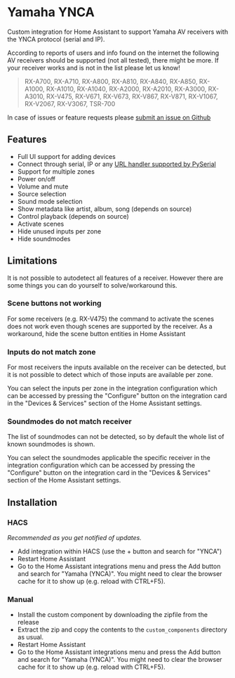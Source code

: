 # Yamaha YNCA

Custom integration for Home Assistant to support Yamaha AV receivers with the YNCA protocol (serial and IP).

According to reports of users and info found on the internet the following AV receivers should be supported (not all tested), there might be more. If your receiver works and is not in the list please let us know!

> RX-A700, RX-A710, RX-A800, RX-A810, RX-A840, RX-A850, RX-A1000, RX-A1010, RX-A1040, RX-A2000, RX-A2010, RX-A3000, RX-A3010, RX-V475, RX-V671, RX-V673, RX-V867, RX-V871, RX-V1067, RX-V2067, RX-V3067, TSR-700

In case of issues or feature requests please [submit an issue on Github](https://github.com/mvdwetering/yamaha_ynca/issues)

## Features

* Full UI support for adding devices
* Connect through serial, IP or any [URL handler supported by PySerial](https://pyserial.readthedocs.io/en/latest/url_handlers.html)
* Support for multiple zones
* Power on/off
* Volume and mute
* Source selection
* Sound mode selection
* Show metadata like artist, album, song (depends on source)
* Control playback (depends on source)
* Activate scenes
* Hide unused inputs per zone
* Hide soundmodes


## Limitations

It is not possible to autodetect all features of a receiver. However there are some things you can do yourself to solve/workaround this.

### Scene buttons not working

For some receivers (e.g. RX-V475) the command to activate the scenes does not work even though scenes are supported by the receiver. As a workaround, hide the scene button entities in Home Assistant

### Inputs do not match zone

For most receivers the inputs available on the receiver can be detected, but it is not possible to detect which of those inputs are available per zone.

You can select the inputs per zone in the integration configuration which can be accessed by pressing the "Configure" button on the integration card in the "Devices & Services" section of the Home Assistant settings.

### Soundmodes do not match receiver

The list of soundmodes can not be detected, so by default the whole list of known soundmodes is shown.

You can select the soundmodes applicable the specific receiver in the integration configuration which can be accessed by pressing the "Configure" button on the integration card in the "Devices & Services" section of the Home Assistant settings.

## Installation

### HACS

*Recommended as you get notified of updates.*

* Add integration within HACS (use the + button and search for "YNCA")
* Restart Home Assistant
* Go to the Home Assistant integrations menu and press the Add button and search for "Yamaha (YNCA)". You might need to clear the browser cache for it to show up (e.g. reload with CTRL+F5).

### Manual

* Install the custom component by downloading the zipfile from the release
* Extract the zip and copy the contents to the `custom_components` directory as usual.
* Restart Home Assistant
* Go to the Home Assistant integrations menu and press the Add button and search for "Yamaha (YNCA)". You might need to clear the browser cache for it to show up (e.g. reload with CTRL+F5).
